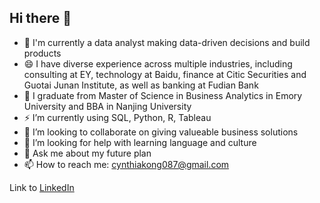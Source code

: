 ## Hi there 👋

- 🔭 I'm currently a data analyst making data-driven decisions and build products
- 😄 I have diverse experience across multiple industries, including consulting at EY, technology at Baidu, finance at Citic Securities and Guotai Junan Institute, as well as banking at Fudian Bank
- 🌱 I graduate from Master of Science in Business Analytics in Emory University and BBA in Nanjing University 
- ⚡ I’m currently using SQL, Python, R, Tableau
- 👯 I’m looking to collaborate on giving valueable business solutions
- 🤔 I’m looking for help with learning language and culture
- 💬 Ask me about my future plan
- 📫 How to reach me: cynthiakong087@gmail.com

Link to [LinkedIn](https://www.linkedin.com/in/xinyue-kong-emorymsba/)
<!--
**cynthia087/cynthia087** is a ✨ _special_ ✨ repository because its `README.md` (this file) appears on your GitHub profile.

Here are some ideas to get you started:

- 🔭 I’m currently working on ...
- 🌱 I’m currently learning ...
- 👯 I’m looking to collaborate on ...
- 🤔 I’m looking for help with ...
- 💬 Ask me about ...
- 📫 How to reach me: ...
- 😄 Pronouns: ...
- ⚡ Fun fact: ...
-->
